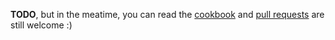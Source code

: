**TODO**, but in the meatime, you can read the [cookbook](/cookbook) and [pull requests](https://github.com/Pixpipe/pixpipejs/pulls) are still welcome :)
